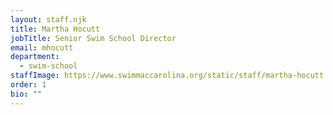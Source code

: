 ```yaml
---
layout: staff.njk
title: Martha Hocutt
jobTitle: Senior Swim School Director
email: mhocutt
department:
  - swim-school
staffImage: https://www.swimmaccarolina.org/static/staff/martha-hocutt.jpg
order: 1
bio: ""
---
```

